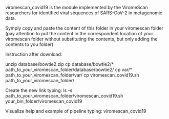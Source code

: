 viromescan_covid19 is the module implemented by the ViromeScan researchers for identified viral sequences of SARS-CoV-2 in metagenomic data.

Symply copy and paste the content of this folder in your viromescan folder (pay attention to put the content in the correspondent location of your viromescan folder without substituting the contents, but only adding the contents to you folder)

Instruction after download:

unzip database/bowtie2.zip
cp database/bowtie2/* path_to_your_viromescan_folder/database/bowtie2/
cp var/* path_to_your_viromescan_folder/var/
cp viromescan_covid19.sh path_to_your_viromescan_folder/


Create the new link typing:
ls -s path_to_your_viromescan_folder/viromescan_covid19.sh your_bin_folder/viromescan_covid19

Visualize help and example of pipeline typing:
viromescan_covid19

